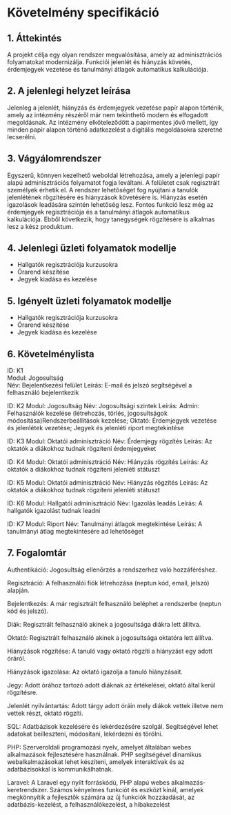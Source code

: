 # Követelmény specifikáció

## 1. Áttekintés
A projekt célja egy olyan rendszer megvalósítása, amely az adminisztrációs folyamatokat modernizálja. Funkciói jelenlét és hiányzás követés, érdemjegyek vezetése és tanulmányi átlagok automatikus kalkulációja.

## 2. A jelenlegi helyzet leírása
Jelenleg a jelenlét, hiányzás és érdemjegyek vezetése papír alapon történik, amely az intézmény részéről már nem tekinthető modern és elfogadott megoldásnak. Az intézmény elköteleződött a papírmentes jövő mellett, így minden papír alapon történő adatkezelést a digitális megoldásokra szeretné lecserélni.

## 3. Vágyálomrendszer
Egyszerű, könnyen kezelhető weboldal létrehozása, amely a jelenlegi papír alapú adminisztrációs folyamatot fogja leváltani. A felületet csak regisztrált személyek érhetik el.
A rendszer lehetőséget fog nyújtani a tanulók jelenlétének rögzítésére és hiányzások követésére is. Hiányzás esetén igazolások leadására szintén lehetőség lesz. Fontos funkció lesz még az érdemjegyek regisztrációja és a tanulmányi átlagok automatikus kalkulációja. Ebből következik, hogy tanegységek rögzítésére is alkalmas lesz a kész produktum.

## 4. Jelenlegi üzleti folyamatok modellje
- Hallgatók regisztrációja kurzusokra
- Órarend készítése
- Jegyek kiadása és kezelése

## 5. Igényelt üzleti folyamatok modellje
- Hallgatók regisztrációja kurzusokra
- Órarend készítése
- Jegyek kiadása és kezelése

## 6. Követelménylista
ID: K1  
Modul: Jogosultság  
Név: Bejelentkezési felület Leírás: E-mail és jelszó segítségével a felhasználó bejelentkezik

ID: K2
Modul: Jogosultság
Név: Jogosultsági szintek
Leírás: Admin: Felhasználók kezelése (létrehozás, törlés, jogosultságok módosítása)Rendszerbeállítások kezelése; Oktató: Érdemjegyek vezetése és jelenlétek vezetése; Jegyek és jelenléti riport megtekintése

ID: K3
Modul: Oktatói adminisztráció
Név: Érdemjegy rögzítés
Leírás: Az oktatók a diákokhoz tudnak rögzíteni érdemjegyeket

ID: K4
Modul: Oktatói adminisztráció
Név: Hiányzás rögzítés
Leírás: Az oktatók a diákokhoz tudnak rögzíteni jelenléti státuszt

ID: K5
Modul: Oktatói adminisztráció
Név: Hiányzás rögzítés
Leírás: Az oktatók a diákokhoz tudnak rögzíteni jelenléti státuszt

ID: K6
Modul: Hallgatói adminisztráció
Név: Igazolás leadás
Leírás: A hallgatók igazolást tudnak leadni

ID: K7
Modul: Riport
Név: Tanulmányi átlagok megtekintése
Leírás: A tanulmányi átlag megtekintésére ad lehetőséget

## 7. Fogalomtár
Authentikáció: Jogosultság ellenőrzés a rendszerhez való hozzáféréshez.

Regisztráció: A felhasználói fiók létrehozása (neptun kód, email, jelszó) alapján.

Bejelentkezés: A már regisztrált felhasználó beléphet a rendszerbe (neptun kód és jelszó).

Diák: Regisztrált felhasználó akinek a jogosultsága diákra lett állítva.

Oktató: Regisztrált felhasználó akinek a jogosultsága oktatóra lett állítva.

Hiányzások rögzítése: A tanuló vagy oktató rögzíti a hiányzást egy adott óráról.

Hiányzások igazolása: Az oktató  igazolja a tanuló hiányzásait.

Jegy: Adott órához tartozó adott diáknak az értékelései, oktató által kerül rögzítésre.

Jelenlét nyilvántartás: Adott tárgy adott óráin mely diákok vettek illetve nem vettek részt, oktató rögzíti.

SQL: Adatbázisok kezelésére és lekérdezésére szolgál. Segítségével lehet adatokat beilleszteni, módosítani, lekérdezni és törölni.

PHP: Szerveroldali programozási nyelv, amelyet általában webes alkalmazások fejlesztésére használnak. PHP segítségével dinamikus webalkalmazásokat lehet készíteni, amelyek interaktívak és az adatbázisokkal is kommunikálhatnak.

Laravel: A Laravel egy nyílt forráskódú, PHP alapú webes alkalmazás-keretrendszer. Számos kényelmes funkciót és eszközt kínál, amelyek megkönnyítik a fejlesztők számára az új funkciók hozzáadását, az adatbázis-kezelést, a felhasználókezelést, a hibakezelést